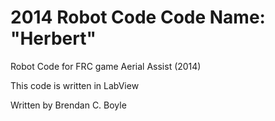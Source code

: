 2014 Robot Code
Code Name: "Herbert"
=============
Robot Code for FRC game Aerial Assist (2014)

This code is written in LabView

Written by Brendan C.  Boyle

